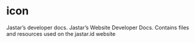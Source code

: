 # icon
Jastar’s developer docs.
Jastar’s Website Developer Docs. Contains files and resources used on the jastar.id website
